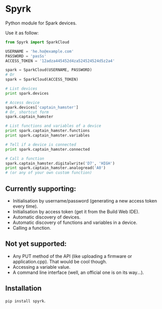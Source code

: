 # Spyrk

Python module for Spark devices.

Use it as follow:

```python
from Spyrk import SparkCloud

USERNAME = 'he.ho@example.com'
PASSWORD = 'pasSs'
ACCESS_TOKEN = '12adza445452d4za524524524d5z2a4'

spark = SparkCloud(USERNAME, PASSWORD)
# Or
spark = SparkCloud(ACCESS_TOKEN)

# List devices
print spark.devices

# Access device
spark.devices['captain_hamster']
# Or, shortcut form
spark.captain_hamster

# List functions and variables of a device
print spark.captain_hamster.functions
print spark.captain_hamster.variables

# Tell if a device is connected
print spark.captain_hamster.connected

# Call a function
spark.captain_hamster.digitalwrite('D7', 'HIGH')
print spark.captain_hamster.analogread('A0')
# (or any of your own custom function)
```

## Currently supporting:

* Initialisation by username/password (generating a new access token every time).
* Initialisation by access token (get it from the Build Web IDE).
* Automatic discovery of devices.
* Automatic discovery of functions and variables in a device.
* Calling a function.

## Not yet supported:
* Any PUT method of the API (like uploading a firmware or application.cpp). That would be cool though.
* Accessing a variable value.
* A command line interface (well, an official one is on its way...).

## Installation

`pip install spyrk`.
